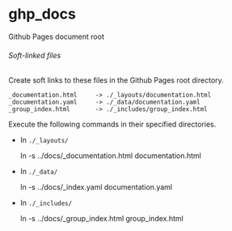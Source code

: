 # ghp_docs
Github Pages document root

###### Soft-linked files

Create soft links to these files in the Github Pages root directory.

    _documentation.html     -> ./_layouts/documentation.html
    _documentation.yaml     -> ./_data/documentation.yaml
    _group_index.html       -> ./_includes/group_index.html

Execute the following commands in their specified directories.

* In `./_layouts/`

    ln -s ../docs/_documentation.html documentation.html

* In `./_data/`

    ln -s ../docs/_index.yaml documentation.yaml
    
* In `./_includes/`

    ln -s ../docs/_group_index.html group_index.html
